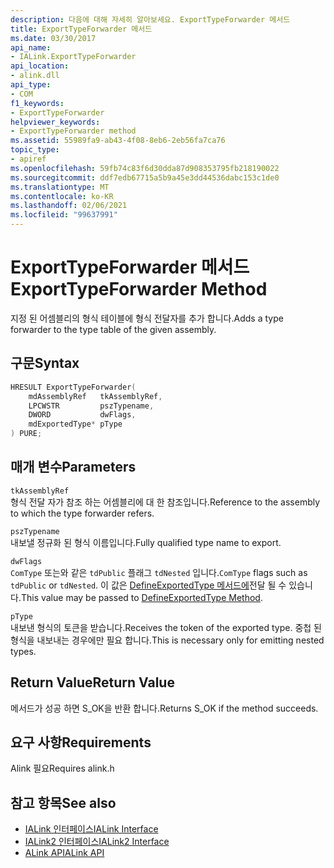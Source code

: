 ```yaml
---
description: 다음에 대해 자세히 알아보세요. ExportTypeForwarder 메서드
title: ExportTypeForwarder 메서드
ms.date: 03/30/2017
api_name:
- IALink.ExportTypeForwarder
api_location:
- alink.dll
api_type:
- COM
f1_keywords:
- ExportTypeForwarder
helpviewer_keywords:
- ExportTypeForwarder method
ms.assetid: 55989fa9-ab43-4f08-8eb6-2eb56fa7ca76
topic_type:
- apiref
ms.openlocfilehash: 59fb74c83f6d30dda87d908353795fb218190022
ms.sourcegitcommit: ddf7edb67715a5b9a45e3dd44536dabc153c1de0
ms.translationtype: MT
ms.contentlocale: ko-KR
ms.lasthandoff: 02/06/2021
ms.locfileid: "99637991"
---
```

# <a name="exporttypeforwarder-method"></a><span data-ttu-id="e0b8c-103">ExportTypeForwarder 메서드</span><span class="sxs-lookup"><span data-stu-id="e0b8c-103">ExportTypeForwarder Method</span></span>

<span data-ttu-id="e0b8c-104">지정 된 어셈블리의 형식 테이블에 형식 전달자를 추가 합니다.</span><span class="sxs-lookup"><span data-stu-id="e0b8c-104">Adds a type forwarder to the type table of the given assembly.</span></span>  
  
## <a name="syntax"></a><span data-ttu-id="e0b8c-105">구문</span><span class="sxs-lookup"><span data-stu-id="e0b8c-105">Syntax</span></span>  
  
```cpp  
HRESULT ExportTypeForwarder(  
    mdAssemblyRef   tkAssemblyRef,  
    LPCWSTR         pszTypename,  
    DWORD           dwFlags,  
    mdExportedType* pType  
) PURE;  
```  
  
## <a name="parameters"></a><span data-ttu-id="e0b8c-106">매개 변수</span><span class="sxs-lookup"><span data-stu-id="e0b8c-106">Parameters</span></span>  

 `tkAssemblyRef`  
 <span data-ttu-id="e0b8c-107">형식 전달 자가 참조 하는 어셈블리에 대 한 참조입니다.</span><span class="sxs-lookup"><span data-stu-id="e0b8c-107">Reference to the assembly to which the type forwarder refers.</span></span>  
  
 `pszTypename`  
 <span data-ttu-id="e0b8c-108">내보낼 정규화 된 형식 이름입니다.</span><span class="sxs-lookup"><span data-stu-id="e0b8c-108">Fully qualified type name to export.</span></span>  
  
 `dwFlags`  
 <span data-ttu-id="e0b8c-109">`ComType` 또는와 같은 `tdPublic` 플래그 `tdNested` 입니다.</span><span class="sxs-lookup"><span data-stu-id="e0b8c-109">`ComType` flags such as `tdPublic` or `tdNested`.</span></span> <span data-ttu-id="e0b8c-110">이 값은 [DefineExportedType 메서드에](../metadata/imetadataassemblyemit-defineexportedtype-method.md)전달 될 수 있습니다.</span><span class="sxs-lookup"><span data-stu-id="e0b8c-110">This value may be passed to [DefineExportedType Method](../metadata/imetadataassemblyemit-defineexportedtype-method.md).</span></span>  
  
 `pType`  
 <span data-ttu-id="e0b8c-111">내보낸 형식의 토큰을 받습니다.</span><span class="sxs-lookup"><span data-stu-id="e0b8c-111">Receives the token of the exported type.</span></span> <span data-ttu-id="e0b8c-112">중첩 된 형식을 내보내는 경우에만 필요 합니다.</span><span class="sxs-lookup"><span data-stu-id="e0b8c-112">This is necessary only for emitting nested types.</span></span>  
  
## <a name="return-value"></a><span data-ttu-id="e0b8c-113">Return Value</span><span class="sxs-lookup"><span data-stu-id="e0b8c-113">Return Value</span></span>  

 <span data-ttu-id="e0b8c-114">메서드가 성공 하면 S_OK을 반환 합니다.</span><span class="sxs-lookup"><span data-stu-id="e0b8c-114">Returns S_OK if the method succeeds.</span></span>  
  
## <a name="requirements"></a><span data-ttu-id="e0b8c-115">요구 사항</span><span class="sxs-lookup"><span data-stu-id="e0b8c-115">Requirements</span></span>  

 <span data-ttu-id="e0b8c-116">Alink 필요</span><span class="sxs-lookup"><span data-stu-id="e0b8c-116">Requires alink.h</span></span>  
  
## <a name="see-also"></a><span data-ttu-id="e0b8c-117">참고 항목</span><span class="sxs-lookup"><span data-stu-id="e0b8c-117">See also</span></span>

- [<span data-ttu-id="e0b8c-118">IALink 인터페이스</span><span class="sxs-lookup"><span data-stu-id="e0b8c-118">IALink Interface</span></span>](ialink-interface.md)
- [<span data-ttu-id="e0b8c-119">IALink2 인터페이스</span><span class="sxs-lookup"><span data-stu-id="e0b8c-119">IALink2 Interface</span></span>](ialink2-interface.md)
- [<span data-ttu-id="e0b8c-120">ALink API</span><span class="sxs-lookup"><span data-stu-id="e0b8c-120">ALink API</span></span>](index.md)
